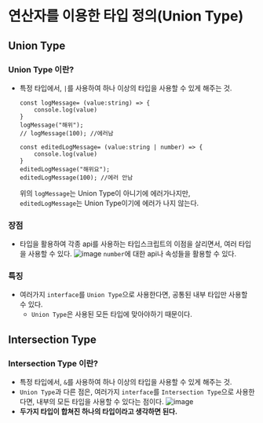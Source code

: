 # 연산자를 이용한 타입 정의(Union Type)

## Union Type

### Union Type 이란?

- 특정 타입에서, `|`를 사용하여 하나 이상의 타입을 사용할 수 있게 해주는 것.

  ```
  const logMessage= (value:string) => {
      console.log(value)
  }
  logMessage("해위");
  // logMessage(100); //에러남

  const editedLogMessage= (value:string | number) => {
      console.log(value)
  }
  editedLogMessage("해위요");
  editedLogMessage(100); //에러 안남
  ```

  위의 `logMessage`는 Union Type이 아니기에 에러가나지만,<br/>`editedLogMessage`는 Union Type이기에 에러가 나지 않는다.

### 장점

- 타입을 활용하여 각종 api를 사용하는 타입스크립트의 이점을 살리면서, 여러 타입을 사용할 수 있다.
  ![image](https://user-images.githubusercontent.com/44965706/198199076-8fc88d04-aa95-482d-9593-f373a361606d.png)
  `number`에 대한 api나 속성들을 활용할 수 있다.

### 특징

- 여러가지 `interface`를 `Union Type`으로 사용한다면, 공통된 내부 타입만 사용할 수 있다.
  - `Union Type`은 사용된 모든 타입에 맞아야하기 때문이다.

## Intersection Type

### Intersection Type 이란?

- 특정 타입에서, `&`를 사용하여 하나 이상의 타입을 사용할 수 있게 해주는 것.
- `Union Type`과 다른 점은, 여러가지 `interface`를 `Intersection Type`으로 사용한다면, 내부의 모든 타입을 사용할 수 있다는 점이다.
  ![image](https://user-images.githubusercontent.com/44965706/198201043-e4b6fd10-102c-48dd-bb66-3987f669c3c7.png)
- **두가지 타입이 합쳐진 하나의 타입이라고 생각하면 된다.**
